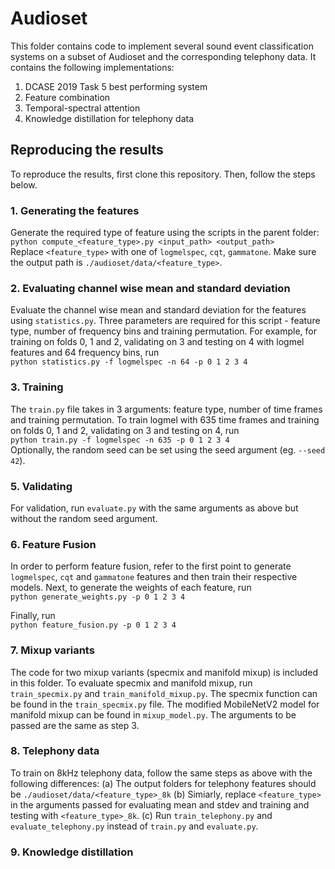 # Audioset

This folder contains code to implement several sound event classification systems on a subset of Audioset and the corresponding telephony data. It contains the following implementations:
1. DCASE 2019 Task 5 best performing system
2. Feature combination
3. Temporal-spectral attention
4. Knowledge distillation for telephony data

## Reproducing the results
To reproduce the results, first clone this repository. Then, follow the steps below. 
### 1. Generating the features
Generate the required type of feature using the scripts in the parent folder: <br/>
`python compute_<feature_type>.py <input_path> <output_path>`<br/>
Replace `<feature_type>` with one of `logmelspec`, `cqt`, `gammatone`. Make sure the output path is  `./audioset/data/<feature_type>`. 

### 2. Evaluating channel wise mean and standard deviation
Evaluate the channel wise mean and standard deviation for the features using `statistics.py`. Three parameters are required for this script - feature type, number of frequency bins and training permutation. For example, for training on folds 0, 1 and 2, validating on 3 and testing on 4 with logmel features and 64 frequency bins, run <br/>
`python statistics.py -f logmelspec -n 64 -p 0 1 2 3 4` <br/>

### 3. Training

The `train.py` file takes in 3 arguments: feature type, number of time frames and training permutation. To train logmel with 635 time frames and training on folds 0, 1 and 2, validating on 3 and testing on 4, run <br/>
`python train.py -f logmelspec -n 635 -p 0 1 2 3 4` <br/>
Optionally, the random seed can be set using the seed argument (eg. `--seed 42`).  

### 5. Validating
For validation, run `evaluate.py` with the same arguments as above but without the random seed argument.

### 6. Feature Fusion
In order to perform feature fusion, refer to the first point to generate  `logmelspec`, `cqt` and  `gammatone` features and then train their respective models. Next, to generate the weights of each feature, run <br/>
`python generate_weights.py -p 0 1 2 3 4` <br/>

Finally, run <br/>
`python feature_fusion.py -p 0 1 2 3 4` <br/>

### 7. Mixup variants
The code for two mixup variants (specmix and manifold mixup) is included in this folder. To evaluate specmix and manifold mixup, run `train_specmix.py` and `train_manifold_mixup.py`. The specmix function can be found in the `train_specmix.py` file. The modified MobileNetV2 model for manifold mixup can be found in `mixup_model.py`. The arguments to be passed are the same as step 3. 

### 8. Telephony data
To train on 8kHz telephony data, follow the same steps as above with the following differences:
(a) The output folders for telephony features should be 
`./audioset/data/<feature_type>_8k`
(b) Simiarly, replace `<feature_type>` in the arguments passed for evaluating mean and stdev and training and testing with `<feature_type>_8k`.
(c) Run `train_telephony.py` and `evaluate_telephony.py` instead of `train.py` and `evaluate.py`.

### 9. Knowledge distillation
 
